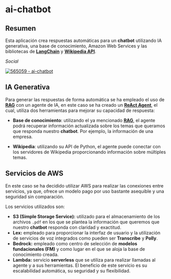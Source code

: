 # ai-chatbot

## Resumen

Esta aplicación crea respuestas automáticas para un **chatbot** utilizando IA generativa, una base de conocimiento, Amazon Web Services y las bibliotecas de [**LangChain**](https://github.com/langchain-ai/langchain) y [**Wikipedia API**](https://github.com/martin-majlis/Wikipedia-API).

_Social_

[![565059 - ai-chatbot](https://img.shields.io/static/v1?label=565059&message=ai-chatbot&color=FF8900&logo=github)](https://github.com/565059/ai-chatbot "Go to GitHub repo")

## IA Generativa

Para generar las respuestas de forma automática se ha empleado el uso de [**RAG**](https://aws.amazon.com/what-is/retrieval-augmented-generation/) con un agente de IA, en este caso se ha creado un [**ReAct Agent**](https://react-lm.github.io/), el cual, utiliza dos herramientas para mejorar su capacidad de respuesta:

* **Base de conocimiento**: utilizando el ya mencionado [**RAG**](https://aws.amazon.com/what-is/retrieval-augmented-generation/), el agente podrá recuperar información actualizada sobre los temas que queramos que responda nuestro **chatbot**. Por ejemplo, la información de una empresa.  

* **Wikipedia**: utilizando su API de Python, el agente puede conectar con los servidores de Wikipedia proporcionando información sobre múltiples temas.

## Servicios de AWS

En este caso se ha decidido utilizar AWS para realizar las conexiones entre servicios, ya que, ofrece un modelo pago por uso bastante asequible y una seguridad sin comparación.

Los servicios utilizados son:

* **S3 (Simple Storage Service):** utilizado para el almacenamiento de los archivos `.pdf` en los que se plantea la información que queremos que nuestro **chatbot** responda con claridad y exactitud.
* **Lex:** empleado para proporcionar la interfaz de usuario y la utilización de servicios de voz integrados como pueden ser **Transcribe** y **Polly**.
* **Bedrock:** empleado como centro de selección de **modelos fundacionales (FM)** y como lugar en el que se aloja la base de conocimiento creada.
* **Lambda:** servicio **serverless** que se utiliza para realizar llamadas al agente y a sus herramientas. El beneficio de este servicio es su escalabilidad automática, su seguridad y su flexibilidad.
